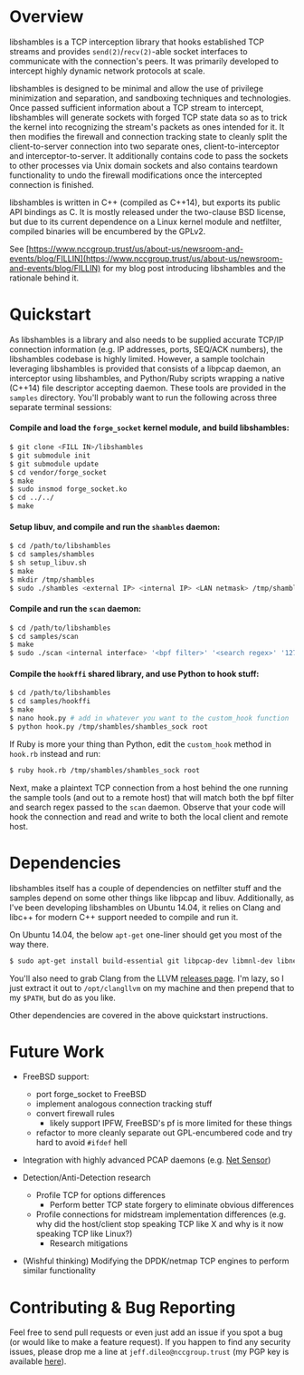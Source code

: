 # Overview

libshambles is a TCP interception library that hooks established TCP streams
and provides `send(2)`/`recv(2)`-able socket interfaces to communicate with the
connection's peers. It was primarily developed to intercept highly dynamic
network protocols at scale. 

libshambles is designed to be minimal and allow the use of privilege
minimization and separation, and sandboxing techniques and technologies. Once
passed sufficient information about a TCP stream to intercept, libshambles will
generate sockets with forged TCP state data so as to trick the kernel into
recognizing the stream's packets as ones intended for it. It then modifies the
firewall and connection tracking state to cleanly split the client-to-server
connection into two separate ones, client-to-interceptor and
interceptor-to-server. It additionally contains code to pass the sockets to
other processes via Unix domain sockets and also contains teardown
functionality to undo the firewall modifications once the intercepted
connection is finished.

libshambles is written in C++ (compiled as C++14), but exports its public API
bindings as C. It is mostly released under the two-clause BSD license, but due
to its current dependence on a Linux kernel module and netfilter, compiled
binaries will be encumbered by the GPLv2.

See
[https://www.nccgroup.trust/us/about-us/newsroom-and-events/blog/FILLIN](https://www.nccgroup.trust/us/about-us/newsroom-and-events/blog/FILLIN)
for my blog post introducing libshambles and the rationale behind it.

# Quickstart

As libshambles is a library and also needs to be supplied accurate TCP/IP
connection information (e.g. IP addresses, ports, SEQ/ACK numbers), the
libshambles codebase is highly limited. However, a sample toolchain leveraging
libshambles is provided that consists of a libpcap daemon, an interceptor using
libshambles, and Python/Ruby scripts wrapping a native (C++14) file descriptor
accepting daemon. These tools are provided in the `samples` directory. You'll
probably want to run the following across three separate terminal sessions:

#### Compile and load the `forge_socket` kernel module, and build libshambles:
```bash
$ git clone <FILL IN>/libshambles
$ git submodule init
$ git submodule update
$ cd vendor/forge_socket
$ make
$ sudo insmod forge_socket.ko
$ cd ../../
$ make
```

#### Setup libuv, and compile and run the `shambles` daemon:
```bash
$ cd /path/to/libshambles
$ cd samples/shambles
$ sh setup_libuv.sh
$ make
$ mkdir /tmp/shambles
$ sudo ./shambles <external IP> <internal IP> <LAN netmask> /tmp/shambles/shambles_sock
```

#### Compile and run the `scan` daemon:
```bash
$ cd /path/to/libshambles
$ cd samples/scan
$ make
$ sudo ./scan <internal interface> '<bpf filter>' '<search regex>' '127.0.0.1' '5555'
```

#### Compile the `hookffi` shared library, and use Python to hook stuff:
```bash
$ cd /path/to/libshambles
$ cd samples/hookffi
$ make
$ nano hook.py # add in whatever you want to the custom_hook function
$ python hook.py /tmp/shambles/shambles_sock root
```
If Ruby is more your thing than Python, edit the `custom_hook` method in
`hook.rb` instead and run:

```bash
$ ruby hook.rb /tmp/shambles/shambles_sock root
```

Next, make a plaintext TCP connection from a host behind the one running
the sample tools (and out to a remote host) that will match both the bpf filter
and search regex passed to the `scan` daemon. Observe that your code will
hook the connection and read and write to both the local client and remote host.


# Dependencies

libshambles itself has a couple of dependencies on netfilter stuff and the
samples depend on some other things like libpcap and libuv. Additionally, as
I've been developing libshambles on Ubuntu 14.04, it relies on Clang and libc++
for modern C++ support needed to compile and run it.

On Ubuntu 14.04, the below `apt-get` one-liner should get you most of the way
there.
```bash
$ sudo apt-get install build-essential git libpcap-dev libmnl-dev libnetfilter-conntrack3 libcap-dev libc++-dev libc++abi1 libc++1 libnetfilter-conntrack-dev libtool automake autotools-dev
```
You'll also need to grab Clang from the LLVM
[releases page](http://llvm.org/releases/download.html). I'm lazy, so I just
extract it out to `/opt/clangllvm` on my machine and then prepend that to my
`$PATH`, but do as you like.

Other dependencies are covered in the above quickstart instructions.


# Future Work

- FreeBSD support:
    - port forge_socket to FreeBSD
    - implement analogous connection tracking stuff
    - convert firewall rules
        - likely support IPFW, FreeBSD's pf is more limited for these things
    - refactor to more cleanly separate out GPL-encumbered code and try hard to
      avoid `#ifdef` hell

- Integration with highly advanced PCAP daemons
  (e.g. [Net Sensor](https://isis.poly.edu/~bk/netsensor/))

- Detection/Anti-Detection research
    - Profile TCP for options differences
        - Perform better TCP state forgery to eliminate obvious differences
    - Profile connections for midstream implementation differences (e.g. why
      did the host/client stop speaking TCP like X and why is it now speaking
      TCP like Linux?)
        - Research mitigations

- (Wishful thinking) Modifying the DPDK/netmap TCP engines to perform similar
  functionality


# Contributing & Bug Reporting

Feel free to send pull requests or even just add an issue if you spot a bug (or
would like to make a feature request). If you happen to find any security
issues, please drop me a line at `jeff.dileo@nccgroup.trust` (my PGP key is
available [here](https://isecpartners.github.io/keys/jdileo.asc)).
